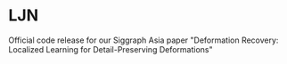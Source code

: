 # LJN
Official code release for our Siggraph Asia paper "Deformation Recovery: Localized Learning for Detail-Preserving Deformations" 
